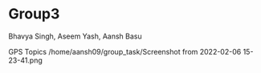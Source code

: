 # Group3
Bhavya Singh, Aseem Yash, Aansh Basu

GPS Topics
/home/aansh09/group_task/Screenshot from 2022-02-06 15-23-41.png

